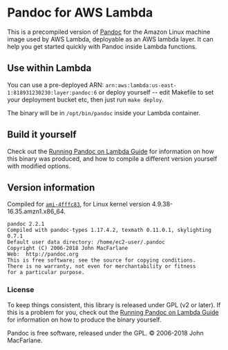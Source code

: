 # Pandoc for AWS Lambda

This is a precompiled version of [Pandoc](http://pandoc.org/) for the Amazon Linux machine image used by AWS Lambda, deployable as an AWS lambda layer. It can help you get started quickly with Pandoc inside Lambda functions.

## Use within Lambda

You can use a pre-deployed ARN: `arn:aws:lambda:us-east-1:818931230230:layer:pandoc:6` or deploy yourself -- edit Makefile to set your deployment bucket etc, then just run `make deploy`.

The binary will be in `/opt/bin/pandoc` inside your Lambda container.

## Build it yourself

Check out the [Running Pandoc on Lambda Guide](https://claudiajs.com/tutorials/pandoc-lambda.html) for information on how this binary was produced, and how to compile a different version yourself with modified options.

## Version information

Compiled for [`ami-4fffc83`](https://console.aws.amazon.com/ec2/v2/home?region=us-east-1#Images:visibility=public-images;search=amzn-ami-hvm-2017.03.1.20170812-x86_64-gp2;sort=name), for Linux kernel version 4.9.38-16.35.amzn1.x86_64.

```
pandoc 2.2.1
Compiled with pandoc-types 1.17.4.2, texmath 0.11.0.1, skylighting 0.7.1
Default user data directory: /home/ec2-user/.pandoc
Copyright (C) 2006-2018 John MacFarlane
Web:  http://pandoc.org
This is free software; see the source for copying conditions.
There is no warranty, not even for merchantability or fitness
for a particular purpose.
```

### License

To keep things consistent, this library is released under GPL (v2 or later). If this is a problem for you, check out the [Running Pandoc on Lambda Guide](https://claudiajs.com/tutorials/pandoc-lambda.html) for information on how to produce the binary yourself.

Pandoc is free software, released under the GPL. © 2006-2018 John MacFarlane. 
